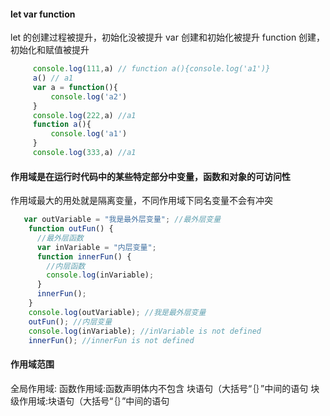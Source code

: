 #### let var function
>
  let 的创建过程被提升，初始化没被提升
  var 创建和初始化被提升
  function 创建，初始化和赋值被提升
  ```js
       console.log(111,a) // function a(){console.log('a1')}
       a() // a1
       var a = function(){
           console.log('a2')
       }
       console.log(222,a) //a1
       function a(){
           console.log('a1')
       }
       console.log(333,a) //a1
  ```
>

#### 作用域是在运行时代码中的某些特定部分中变量，函数和对象的可访问性
>
  作用域最大的用处就是隔离变量，不同作用域下同名变量不会有冲突
  ```js
     var outVariable = "我是最外层变量"; //最外层变量
      function outFun() {
        //最外层函数
        var inVariable = "内层变量";
        function innerFun() {
          //内层函数
          console.log(inVariable);
        }
        innerFun();
      }
      console.log(outVariable); //我是最外层变量
      outFun(); //内层变量
      console.log(inVariable); //inVariable is not defined
      innerFun(); //innerFun is not defined
  ```
>

####  作用域范围
>
  全局作用域:
  函数作用域:函数声明体内不包含 块语句（大括号“｛｝”中间的语句
  块级作用域:块语句（大括号“｛｝”中间的语句
>